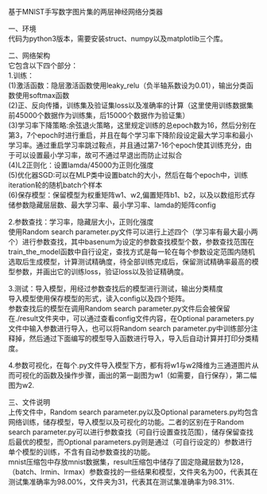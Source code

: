 基于MNIST手写数字图片集的两层神经网络分类器  

一、环境  
代码为python3版本，需要安装struct、numpy以及matplotlib三个库。  

二、网络架构  
 它包含以下四个部分：    
 1.训练：  
  (1)激活函数：隐层激活函数使用leaky_relu（负半轴系数设为0.01），输出分类函数使用softmax函数  
  (2)正、反向传播，训练集及验证集loss以及准确率的计算（这里使用训练数据集前45000个数据作为训练集，后15000个数据作为验证集）  
  (3)学习率下降策略:余弦退火策略，这里规定训练的总epoch数为16，然后分别在第3，7个epoch时进行重启，并且在每个学习率下降阶段设定最大学习率和最小学习率。通过重启学习率跳过鞍点，并且通过第7-16个epoch使其训练充分，由于可以设置最小学习率，故可不通过早退出而防止过拟合  
  (4)L2正则化：设置lamda/45000为正则化强度  
  (5)优化器SGD:可以在MLP类中设置batch的大小，然后在每个epoch中，训练iteration轮的随机batch个样本  
  (6)保存模型：保留模型为权重矩阵w1、w2,偏置矩阵b1、b2，以及以数组形式存储参数隐藏层层数、最大学习率、最小学习率、lamda的矩阵config  
  
 2.参数查找：学习率，隐藏层大小，正则化强度  
  使用Random search parameter.py文件可以进行上述四个（学习率有最大最小两个）进行参数查找，其中basenum为设定的参数查找模型个数，参数查找范围在train_the_model函数中自行设定，查找方式是每一轮在每个参数设定范围内随机选取后生成模型，计算测试精确度，待全部训练完成后，保留测试精确率最高的模型参数，并画出它的训练loss，验证loss以及验证精确度。  
  
 3.测试：导入模型，用经过参数查找后的模型进行测试，输出分类精度  
  导入模型使用保存模型的形式，读入config以及四个矩阵。  
  参数查找后的模型在调用Random search parameter.py文件后会被保留在./result文件夹中，可以通过查看config文件内容，在Optional parameters.py文件中输入参数进行导入，也可以将Random search parameter.py中训练部分注释掉，然后通过下面编写的模型导入函数进行导入，导入后自动计算并打印分类精度。  
  
 4.参数可视化，在每个.py文件导入模型下方，都有将w1与w2降维为三通道图片从而可视化的函数及操作步骤，画出的第一副图为w1（如需要，自行保存），第二幅图为w2.  
  
三、文件说明  
上传文件中，Random search parameter.py以及Optional parameters.py均包含网络训练，储存模型，导入模型以及可视化的功能。二者的区别在于Random search parameter.py可以进行参数查找（可自行设置查找范围），储存保留查找后最优的模型，而Optional parameters.py则是通过（可自行设定的）参数进行单个模型的训练，不含有自动参数查找的功能。  
mnist压缩包中存放mnist数据集，result压缩包中储存了固定隐藏层数为128，（batch、lrmin、lrmax）参数查找的一些结果和模型，文件夹名为00，代表其在测试集准确率为98.00%，文件夹为31，代表其在测试集准确率为98.31%.  

